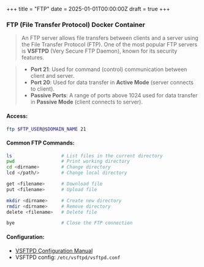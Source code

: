 +++
title = "FTP"
date = 2025-01-01T00:00:00Z
draft = true
+++

### FTP (File Transfer Protocol) Docker Container

> An FTP server allows file transfers between clients and a server using the File Transfer Protocol (FTP). One of the most popular FTP servers is **VSFTPD** (Very Secure FTP Daemon), known for its security features.

> - **Port 21**: Used for command (control) communication between client and server.
> - **Port 20**: Used for data transfer in **Active Mode** (server connects to client).
> - **Passive Ports**: A range of ports above 1024 used for data transfer in **Passive Mode** (client connects to server).



#### Access:
```sh
ftp $FTP_USER@$DOMAIN_NAME 21
```



#### Common FTP Commands:
```sh
ls                  # List files in the current directory
pwd                 # Print working directory
cd <dirname>        # Change directory
lcd </path/>        # Change local directory

get <filename>      # Download file
put <filename>      # Upload file

mkdir <dirname>     # Create new directory
rmdir <dirname>     # Remove directory
delete <filename>   # Delete file

bye                 # Close the FTP connection
```



#### Configuration:
* [VSFTPD Configuration Manual](https://manpages.ubuntu.com/manpages/noble/en/man5/vsftpd.conf.5.html)
* VSFTPD config: `/etc/vsftpd/vsftpd.conf`
